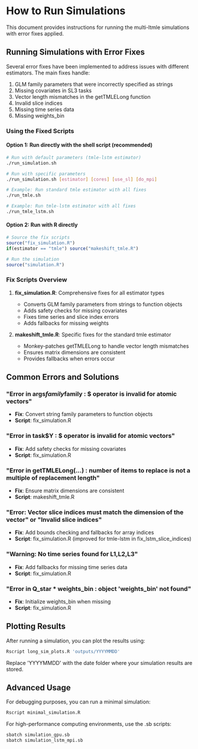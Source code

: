# How to Run Simulations

This document provides instructions for running the multi-ltmle simulations with error fixes applied.

## Running Simulations with Error Fixes

Several error fixes have been implemented to address issues with different estimators. The main fixes handle:

1. GLM family parameters that were incorrectly specified as strings
2. Missing covariates in SL3 tasks
3. Vector length mismatches in the getTMLELong function
4. Invalid slice indices
5. Missing time series data
6. Missing weights_bin

### Using the Fixed Scripts

#### Option 1: Run directly with the shell script (recommended)

```bash
# Run with default parameters (tmle-lstm estimator)
./run_simulation.sh

# Run with specific parameters
./run_simulation.sh [estimator] [cores] [use_sl] [do_mpi]

# Example: Run standard tmle estimator with all fixes
./run_tmle.sh

# Example: Run tmle-lstm estimator with all fixes
./run_tmle_lstm.sh
```

#### Option 2: Run with R directly

```R
# Source the fix scripts
source("fix_simulation.R")
if(estimator == "tmle") source("makeshift_tmle.R")

# Run the simulation
source("simulation.R")
```

### Fix Scripts Overview

1. **fix_simulation.R**: Comprehensive fixes for all estimator types
   - Converts GLM family parameters from strings to function objects
   - Adds safety checks for missing covariates
   - Fixes time series and slice index errors
   - Adds fallbacks for missing weights

2. **makeshift_tmle.R**: Specific fixes for the standard tmle estimator
   - Monkey-patches getTMLELong to handle vector length mismatches
   - Ensures matrix dimensions are consistent
   - Provides fallbacks when errors occur

## Common Errors and Solutions

### "Error in args$family$family : $ operator is invalid for atomic vectors"
- **Fix**: Convert string family parameters to function objects
- **Script**: fix_simulation.R

### "Error in task$Y : $ operator is invalid for atomic vectors"
- **Fix**: Add safety checks for missing covariates
- **Script**: fix_simulation.R

### "Error in getTMLELong(...) : number of items to replace is not a multiple of replacement length"
- **Fix**: Ensure matrix dimensions are consistent
- **Script**: makeshift_tmle.R

### "Error: Vector slice indices must match the dimension of the vector" or "Invalid slice indices"
- **Fix**: Add bounds checking and fallbacks for array indices
- **Script**: fix_simulation.R (improved for tmle-lstm in fix_lstm_slice_indices)

### "Warning: No time series found for L1,L2,L3"
- **Fix**: Add fallbacks for missing time series data
- **Script**: fix_simulation.R

### "Error in Q_star * weights_bin : object 'weights_bin' not found"
- **Fix**: Initialize weights_bin when missing
- **Script**: fix_simulation.R

## Plotting Results

After running a simulation, you can plot the results using:

```bash
Rscript long_sim_plots.R 'outputs/YYYYMMDD'
```

Replace 'YYYYMMDD' with the date folder where your simulation results are stored.

## Advanced Usage

For debugging purposes, you can run a minimal simulation:

```bash
Rscript minimal_simulation.R
```

For high-performance computing environments, use the .sb scripts:

```bash
sbatch simulation_gpu.sb
sbatch simulation_lstm_mpi.sb
```
